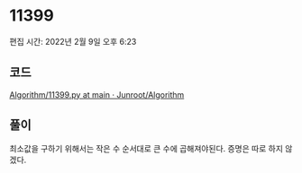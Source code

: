 # 11399

편집 시간: 2022년 2월 9일 오후 6:23

## 코드

[Algorithm/11399.py at main · Junroot/Algorithm](https://github.com/Junroot/Algorithm/blob/main/backjoon/11399.py)

## 풀이

최소값을 구하기 위해서는 작은 수 순서대로 큰 수에 곱해져야된다. 증명은 따로 하지 않겠다.
